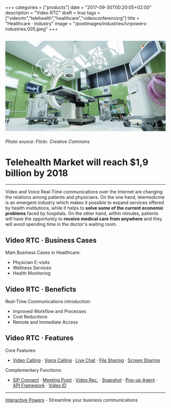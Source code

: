 +++
categories = ["products"]
date = "2017-09-30T00:20:05+02:00"
description = "Video RTC"
draft = true
tags = ["videortc","telehealth","healthcare","videoconferencing"]
title = "Healthcare · Industry"
image = "/postimages/industries/ivrpowers-industries.005.jpeg"
+++

![doctors with a tablet](/postimages/industries/ivrpowers-industries.005.jpeg)
-----------
###### Photo source: Flickr. Creative Commons

# Telehealth Market will reach $1,9 billion by 2018
---

Video and Voice Real-Time communications over the Internet are changing the relations among patients and physicians. On the one hand, telemedicine is an emergent industry which makes it possible to expand services offered by health institutions, while it helps to **solve some of the current economic problems** faced by hospitals. On the other hand, within minutes, patients will have the opportunity to **receive medical care from anywhere** and they will avoid spending time in the doctor's waiting room.


## Video RTC · Business Cases

Main Business Cases in Healthcare:

* Physician E-visits
* Wellness Services
* Health Monitoring

##	Video RTC · Beneficts

Real-Time Communications introduction:

* Improved Workflow and Processes
* Cost Reductions
* Remote and Immediate Access

## Video RTC · Features

Core Features:

* [Video Calling](http://blog.ivrpowers.com/post/products/video-rtc-video-calling/) · [Voice Calling](http://blog.ivrpowers.com/post/products/video-rtc-voice-calling/) · [Live Chat](http://blog.ivrpowers.com/post/products/video-rtc-live-chat/) · [File Sharing](http://blog.ivrpowers.com/post/products/video-rtc-file-sharing/) · [Screen Sharing](http://blog.ivrpowers.com/post/products/video-rtc-screen-sharing/)

Complementary Functions:

* [SIP Connect](http://blog.ivrpowers.com/post/products/video-rtc-sip-connect/) ·  [Meeting Point](http://blog.ivrpowers.com/post/products/video-rtc-meeting-point/) · [Video Rec.](http://blog.ivrpowers.com/post/products/video-rtc-video-recording/) · [Snapshot](http://blog.ivrpowers.com/post/products/video-rtc-snapshot/) · [Pop-up Agent](http://blog.ivrpowers.com/post/products/video-rtc-pop-up-agent/) · [API Framework](http://blog.ivrpowers.com/post/products/video-rtc-api-framework/) · [Video ID](http://blog.ivrpowers.com/post/products/video-rtc-video-id/)

---
[Interactive Powers](http://www.ivrpowers.com/) - Streamline your business communications





